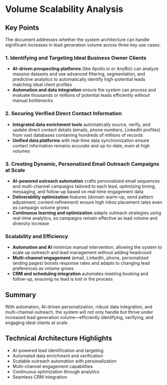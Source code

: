 # Volume Scalability Analysis

## Key Points

The document addresses whether the system architecture can handle significant increases in lead generation volume across three key use cases:

### 1. Identifying and Targeting Ideal Business Owner Clients

- **AI-driven prospecting platforms** (like Apollo.io or AnyBiz) can analyze massive datasets and use advanced filtering, segmentation, and predictive analytics to automatically identify high-potential leads matching ideal client profiles
- **Automation and data integration** ensure the system can process and evaluate thousands or millions of potential leads efficiently without manual bottlenecks

### 2. Securing Verified Direct Contact Information

- **Integrated data enrichment tools** automatically source, verify, and update direct contact details (emails, phone numbers, LinkedIn profiles) from vast databases containing hundreds of millions of records
- **Unified data platforms** with real-time data synchronization ensure contact information remains accurate and up-to-date, even at high volumes

### 3. Creating Dynamic, Personalized Email Outreach Campaigns at Scale

- **AI-powered outreach automation** crafts personalized email sequences and multi-channel campaigns tailored to each lead, optimizing timing, messaging, and follow-up based on real-time engagement data
- **Deliverability optimization** features (domain warm-up, send pattern adjustment, content refinement) ensure high inbox placement rates even as campaign volume grows
- **Continuous learning and optimization** adapts outreach strategies using real-time analytics, so campaigns remain effective as lead volume and diversity increase

### Scalability and Efficiency

- **Automation and AI** minimize manual intervention, allowing the system to scale up outreach and lead management without adding headcount
- **Multi-channel engagement** (email, LinkedIn, phone, personalized landing pages) boosts response rates and adapts to changing lead preferences as volume grows
- **CRM and scheduling integration** automates meeting booking and follow-up, ensuring no lead is lost in the process

## Summary

With automation, AI-driven personalization, robust data integration, and multi-channel outreach, the system will not only handle but thrive under increased lead generation volume—efficiently identifying, verifying, and engaging ideal clients at scale.

## Technical Architecture Highlights

- AI-powered lead identification and targeting
- Automated data enrichment and verification
- Scalable outreach automation with personalization
- Multi-channel engagement capabilities
- Continuous optimization through analytics
- Seamless CRM integration
